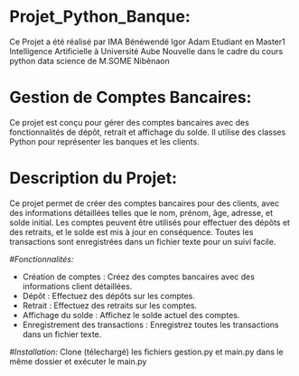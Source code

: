 # Projet_Python_Banque:
Ce Projet a été réalisé par IMA Bénéwendé Igor Adam Etudiant en Master1 Intelligence Artificielle à Université Aube Nouvelle dans le cadre du cours python data science de  M.SOME Nibènaon

# Gestion de Comptes Bancaires:
Ce projet est conçu pour gérer des comptes bancaires avec des fonctionnalités de dépôt, retrait et affichage du solde. Il utilise des classes Python pour représenter les banques et les clients.

# Description du Projet:
Ce projet permet de créer des comptes bancaires pour des clients, avec des informations détaillées telles que le nom, prénom, âge, adresse, et solde initial. Les comptes peuvent être utilisés pour effectuer des dépôts et des retraits, et le solde est mis à jour en conséquence. Toutes les transactions sont enregistrées dans un fichier texte pour un suivi facile.

*#Fonctionnalités:*
- Création de comptes : Créez des comptes bancaires avec des informations client détaillées.
- Dépôt : Effectuez des dépôts sur les comptes.
- Retrait : Effectuez des retraits sur les comptes.
- Affichage du solde : Affichez le solde actuel des comptes.
- Enregistrement des transactions : Enregistrez toutes les transactions dans un fichier texte.

*#Installation:*
Clone (télechargé) les fichiers gestion.py et main.py dans le même dossier et exécuter le main.py
